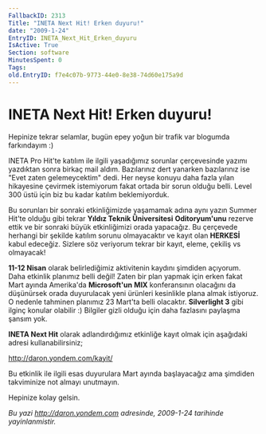 ```yaml
---
FallbackID: 2313
Title: "INETA Next Hit! Erken duyuru!"
date: "2009-1-24"
EntryID: INETA_Next_Hit_Erken_duyuru
IsActive: True
Section: software
MinutesSpent: 0
Tags: 
old.EntryID: f7e4c07b-9773-44e0-8e38-74d60e175a9d
---
```

# INETA Next Hit! Erken duyuru!
Hepinize tekrar selamlar, bugün epey yoğun bir trafik var blogumda
farkındayım :)

INETA Pro Hit'te katılım ile ilgili yaşadığımız sorunlar çerçevesinde
yazımı yazdıktan sonra birkaç mail aldım. Bazılarınız dert yanarken
bazılarınız ise "Evet zaten gelemeycektim" dedi. Her neyse konuyu daha
fazla yılan hikayesine çevirmek istemiyorum fakat ortada bir sorun
olduğu belli. Level 300 üstü için biz bu kadar katılım beklemiyorduk.

Bu sorunları bir sonraki etkinliğimizde yaşamamak adına aynı yazın
Summer Hit'te olduğu gibi tekrar **Yıldız Teknik Üniversitesi**
**Oditoryum'unu** rezerve ettik ve bir sonraki büyük etkinliğimizi orada
yapacağız. Bu çerçevede herhangi bir şekilde katılım sorunu olmayacaktır
ve kayıt olan **HERKESİ** kabul edeceğiz. Sizlere söz veriyorum tekrar
bir kayıt, eleme, çekiliş vs olmayacak!

**11-12 Nisan** olarak belirlediğimiz aktivitenin kaydını şimdiden
açıyorum. Daha etkinlik planımız belli değil! Zaten bir plan yapmak için
erken fakat Mart ayında Amerika'da **Microsoft'un** **MIX**
konferansının olacağını da düşünürsek orada duyurulacak yeni ürünleri
kesinlikle plana almak istiyoruz. O nedenle tahminen planımız 23 Mart'ta
belli olacaktır. **Silverlight 3** gibi ilginç konular olabilir :)
Bilgiler gizli olduğu için daha fazlasını paylaşma şansım yok.

**INETA Next Hit** olarak adlandırdığımız etkinliğe kayıt olmak için
aşağıdaki adresi kullanabilirsiniz;

<http://daron.yondem.com/kayit/>

Bu etkinlik ile ilgili esas duyurulara Mart ayında başlayacağız ama
şimdiden takviminize not almayı unutmayın.

Hepinize kolay gelsin.



*Bu yazi http://daron.yondem.com adresinde, 2009-1-24 tarihinde yayinlanmistir.*
